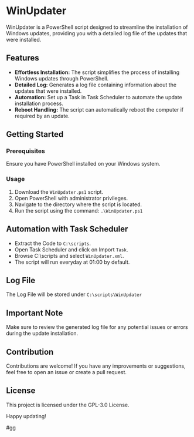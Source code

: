 # WinUpdater

WinUpdater is a PowerShell script designed to streamline the installation of Windows updates, providing you with a detailed log file of the updates that were installed.

## Features
- **Effortless Installation:** The script simplifies the process of installing Windows updates through PowerShell.
- **Detailed Log:** Generates a log file containing information about the updates that were installed.
- **Automation:** Set up a Task in Task Scheduler to automate the update installation process.
- **Reboot Handling:** The script can automatically reboot the computer if required by an update.

## Getting Started

### Prerequisites
Ensure you have PowerShell installed on your Windows system.

### Usage
1. Download the `WinUpdater.ps1` script.
2. Open PowerShell with administrator privileges.
3. Navigate to the directory where the script is located.
4. Run the script using the command:
   ```.\WinUpdater.ps1```
## Automation with Task Scheduler
- Extract the Code to ```C:\scripts```.
- Open Task Scheduler and click on Import ```Task```.
- Browse C:\scripts and select ```WinUpdater.xml```.
- The script will run everyday at 01:00 by default.

## Log File
The Log File will be stored under ```C:\scripts\WinUpdater```

## Important Note

Make sure to review the generated log file for any potential issues or errors during the update installation.
## Contribution

Contributions are welcome! If you have any improvements or suggestions, feel free to open an issue or create a pull request.

## License

This project is licensed under the GPL-3.0 License.

Happy updating!

#gg
